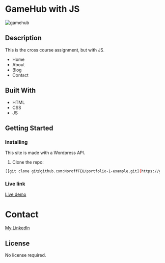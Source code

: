 # GameHub with JS


![gamehub](https://github.com/nellysme/GameHub_w-js/assets/95544187/8dd5e94f-a572-4a15-bc34-f80504947169)


## Description

This is the cross course assignment, but with JS.

- Home
- About
- Blog
- Contact

## Built With

- HTML
- CSS
- JS

## Getting Started

### Installing

This site is made with a Wordpress API.

1. Clone the repo:

```bash
[[git clone git@github.com:NoroffFEU/portfolio-1-example.git](https://github.com/nellysme/project-exam-1.git)](https://github.com/nellysme/GameHub_w-js.git)
```

### Live link
[Live demo](https://beamish-parfait-7a8ee0.netlify.app/)

# Contact


[My LinkedIn](https://no.linkedin.com/in/nellysmedsrud)

## License

No license required. 


